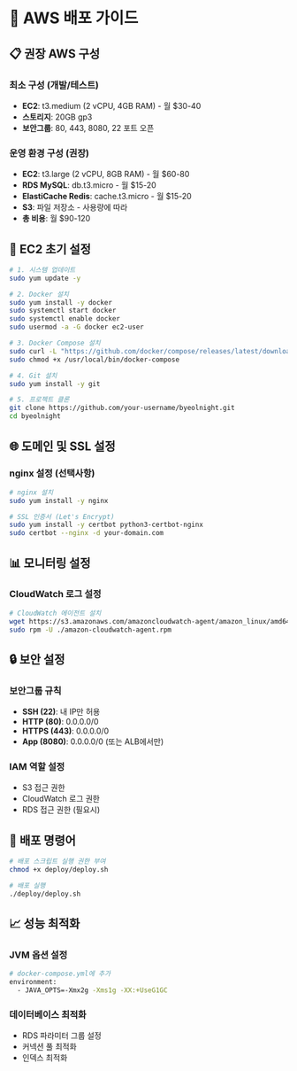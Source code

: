 # 🚀 AWS 배포 가이드

## 📋 권장 AWS 구성

### 최소 구성 (개발/테스트)
- **EC2**: t3.medium (2 vCPU, 4GB RAM) - 월 $30-40
- **스토리지**: 20GB gp3
- **보안그룹**: 80, 443, 8080, 22 포트 오픈

### 운영 환경 구성 (권장)
- **EC2**: t3.large (2 vCPU, 8GB RAM) - 월 $60-80
- **RDS MySQL**: db.t3.micro - 월 $15-20
- **ElastiCache Redis**: cache.t3.micro - 월 $15-20
- **S3**: 파일 저장소 - 사용량에 따라
- **총 비용**: 월 $90-120

## 🔧 EC2 초기 설정

```bash
# 1. 시스템 업데이트
sudo yum update -y

# 2. Docker 설치
sudo yum install -y docker
sudo systemctl start docker
sudo systemctl enable docker
sudo usermod -a -G docker ec2-user

# 3. Docker Compose 설치
sudo curl -L "https://github.com/docker/compose/releases/latest/download/docker-compose-$(uname -s)-$(uname -m)" -o /usr/local/bin/docker-compose
sudo chmod +x /usr/local/bin/docker-compose

# 4. Git 설치
sudo yum install -y git

# 5. 프로젝트 클론
git clone https://github.com/your-username/byeolnight.git
cd byeolnight
```

## 🌐 도메인 및 SSL 설정

### nginx 설정 (선택사항)
```bash
# nginx 설치
sudo yum install -y nginx

# SSL 인증서 (Let's Encrypt)
sudo yum install -y certbot python3-certbot-nginx
sudo certbot --nginx -d your-domain.com
```

## 📊 모니터링 설정

### CloudWatch 로그 설정
```bash
# CloudWatch 에이전트 설치
wget https://s3.amazonaws.com/amazoncloudwatch-agent/amazon_linux/amd64/latest/amazon-cloudwatch-agent.rpm
sudo rpm -U ./amazon-cloudwatch-agent.rpm
```

## 🔒 보안 설정

### 보안그룹 규칙
- **SSH (22)**: 내 IP만 허용
- **HTTP (80)**: 0.0.0.0/0
- **HTTPS (443)**: 0.0.0.0/0
- **App (8080)**: 0.0.0.0/0 (또는 ALB에서만)

### IAM 역할 설정
- S3 접근 권한
- CloudWatch 로그 권한
- RDS 접근 권한 (필요시)

## 🚀 배포 명령어

```bash
# 배포 스크립트 실행 권한 부여
chmod +x deploy/deploy.sh

# 배포 실행
./deploy/deploy.sh
```

## 📈 성능 최적화

### JVM 옵션 설정
```bash
# docker-compose.yml에 추가
environment:
  - JAVA_OPTS=-Xmx2g -Xms1g -XX:+UseG1GC
```

### 데이터베이스 최적화
- RDS 파라미터 그룹 설정
- 커넥션 풀 최적화
- 인덱스 최적화
